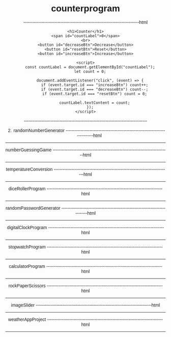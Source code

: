 

# counterprogram

------------------------------------------------------------------------------html
<!DOCTYPE html>
<html lang="en">
<head>
    <meta charset="UTF-8">
    <meta name="viewport" content="width=device-width, initial-scale=1.0">
    <title>Counter</title>
    <style>
        body {
            font-family: Arial, sans-serif;
            text-align: center;
            margin-top: 50px;
        }
        #countLabel {
            font-size: 2rem;
            display: block;
            margin: 20px 0;
        }
        button {
            font-size: 1.2rem;
            margin: 5px;
            padding: 10px 15px;
            cursor: pointer;
        }
    </style>
</head>
<body>

    <h1>Counter</h1>
    <span id="countLabel">0</span>
    <br>
    <button id="decreaseBtn">Decrease</button>
    <button id="resetBtn">Reset</button>
    <button id="increaseBtn">Increase</button>

    <script>
        const countLabel = document.getElementById("countLabel");
        let count = 0;

        document.addEventListener("click", (event) => {
            if (event.target.id === "increaseBtn") count++;
            if (event.target.id === "decreaseBtn") count--;
            if (event.target.id === "resetBtn") count = 0;
            
            countLabel.textContent = count;
        });
    </script>

</body>
</html>
-----------------------------------------------------------------------------------

2. randomNumberGenerator
------------------------------------------------------------------------------html

-----------------------------------------------------------------------------------
   
numberGuessingGame
------------------------------------------------------------------------------html

-----------------------------------------------------------------------------------

temperatureConversion
------------------------------------------------------------------------------html

-----------------------------------------------------------------------------------
diceRollerProgram
------------------------------------------------------------------------------html

-----------------------------------------------------------------------------------
 randomPasswordGenerator
 ------------------------------------------------------------------------------html

-----------------------------------------------------------------------------------
 digitalClockProgram
 ------------------------------------------------------------------------------html

-----------------------------------------------------------------------------------
 stopwatchProgram
 ------------------------------------------------------------------------------html

-----------------------------------------------------------------------------------
 calculatorProgram
 ------------------------------------------------------------------------------html

-----------------------------------------------------------------------------------
 rockPaperScissors
 ------------------------------------------------------------------------------html

-----------------------------------------------------------------------------------
 imageSlider
 ------------------------------------------------------------------------------html

-----------------------------------------------------------------------------------
 weatherAppProject
 ------------------------------------------------------------------------------html

-----------------------------------------------------------------------------------
